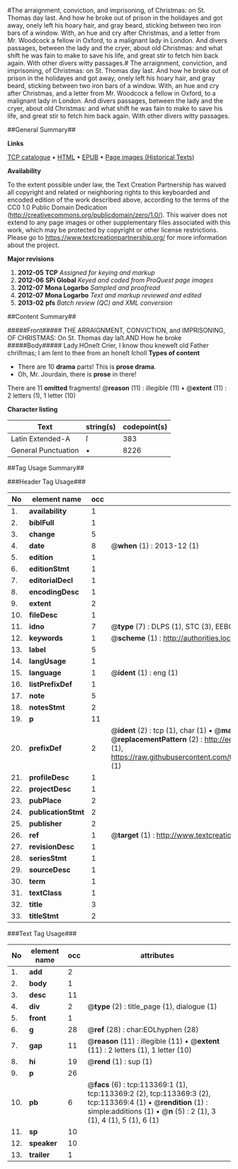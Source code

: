 #The arraignment, conviction, and imprisoning, of Christmas: on St. Thomas day last. And how he broke out of prison in the holidayes and got away, onely left his hoary hair, and gray beard, sticking between two iron bars of a window. With, an hue and cry after Christmas, and a letter from Mr. Woodcock a fellow in Oxford, to a malignant lady in London. And divers passages, between the lady and the cryer, about old Christmas: and what shift he was fain to make to save his life, and great stir to fetch him back again. With other divers witty passages.#
The arraignment, conviction, and imprisoning, of Christmas: on St. Thomas day last. And how he broke out of prison in the holidayes and got away, onely left his hoary hair, and gray beard, sticking between two iron bars of a window. With, an hue and cry after Christmas, and a letter from Mr. Woodcock a fellow in Oxford, to a malignant lady in London. And divers passages, between the lady and the cryer, about old Christmas: and what shift he was fain to make to save his life, and great stir to fetch him back again. With other divers witty passages.

##General Summary##

**Links**

[TCP catalogue](http://www.ota.ox.ac.uk/tcp/)  • 
[HTML](http://tei.it.ox.ac.uk/tcp/Texts-HTML/free/A75/A75608.html)  • 
[EPUB](http://tei.it.ox.ac.uk/tcp/Texts-EPUB/free/A75/A75608.epub) • 
[Page images (Historical Texts)](https://historicaltexts.jisc.ac.uk/eebo-99861238e)

**Availability**

To the extent possible under law, the Text Creation Partnership has waived all copyright and related or neighboring rights to this keyboarded and encoded edition of the work described above, according to the terms of the CC0 1.0 Public Domain Dedication (http://creativecommons.org/publicdomain/zero/1.0/). This waiver does not extend to any page images or other supplementary files associated with this work, which may be protected by copyright or other license restrictions. Please go to https://www.textcreationpartnership.org/ for more information about the project.

**Major revisions**

1. __2012-05__ __TCP__ *Assigned for keying and markup*
1. __2012-06__ __SPi Global__ *Keyed and coded from ProQuest page images*
1. __2012-07__ __Mona Logarbo__ *Sampled and proofread*
1. __2012-07__ __Mona Logarbo__ *Text and markup reviewed and edited*
1. __2013-02__ __pfs__ *Batch review (QC) and XML conversion*

##Content Summary##

#####Front#####
THE ARRAIGNMENT, CONVICTION, and IMPRISONING, OF CHRISTMAS: On St. Thomas day laſt.AND How he broke 
#####Body#####
Lady.HOneſt Crier, I know thou kneweſt old Father chriſtmas; I am ſent to thee from an honeſt ſcholl
**Types of content**

  * There are 10 **drama** parts! This is **prose drama**.
  * Oh, Mr. Jourdain, there is **prose** in there!

There are 11 **omitted** fragments! 
 @__reason__ (11) : illegible (11)  •  @__extent__ (11) : 2 letters (1), 1 letter (10)

**Character listing**


|Text|string(s)|codepoint(s)|
|---|---|---|
|Latin Extended-A|ſ|383|
|General Punctuation|•|8226|

##Tag Usage Summary##

###Header Tag Usage###

|No|element name|occ|attributes|
|---|---|---|---|
|1.|__availability__|1||
|2.|__biblFull__|1||
|3.|__change__|5||
|4.|__date__|8| @__when__ (1) : 2013-12 (1)|
|5.|__edition__|1||
|6.|__editionStmt__|1||
|7.|__editorialDecl__|1||
|8.|__encodingDesc__|1||
|9.|__extent__|2||
|10.|__fileDesc__|1||
|11.|__idno__|7| @__type__ (7) : DLPS (1), STC (3), EEBO-CITATION (1), PROQUEST (1), VID (1)|
|12.|__keywords__|1| @__scheme__ (1) : http://authorities.loc.gov/ (1)|
|13.|__label__|5||
|14.|__langUsage__|1||
|15.|__language__|1| @__ident__ (1) : eng (1)|
|16.|__listPrefixDef__|1||
|17.|__note__|5||
|18.|__notesStmt__|2||
|19.|__p__|11||
|20.|__prefixDef__|2| @__ident__ (2) : tcp (1), char (1)  •  @__matchPattern__ (2) : ([0-9\-]+):([0-9IVX]+) (1), (.+) (1)  •  @__replacementPattern__ (2) : http://eebo.chadwyck.com/downloadtiff?vid=$1&page=$2 (1), https://raw.githubusercontent.com/textcreationpartnership/Texts/master/tcpchars.xml#$1 (1)|
|21.|__profileDesc__|1||
|22.|__projectDesc__|1||
|23.|__pubPlace__|2||
|24.|__publicationStmt__|2||
|25.|__publisher__|2||
|26.|__ref__|1| @__target__ (1) : http://www.textcreationpartnership.org/docs/. (1)|
|27.|__revisionDesc__|1||
|28.|__seriesStmt__|1||
|29.|__sourceDesc__|1||
|30.|__term__|1||
|31.|__textClass__|1||
|32.|__title__|3||
|33.|__titleStmt__|2||


###Text Tag Usage###

|No|element name|occ|attributes|
|---|---|---|---|
|1.|__add__|2||
|2.|__body__|1||
|3.|__desc__|11||
|4.|__div__|2| @__type__ (2) : title_page (1), dialogue (1)|
|5.|__front__|1||
|6.|__g__|28| @__ref__ (28) : char:EOLhyphen (28)|
|7.|__gap__|11| @__reason__ (11) : illegible (11)  •  @__extent__ (11) : 2 letters (1), 1 letter (10)|
|8.|__hi__|19| @__rend__ (1) : sup (1)|
|9.|__p__|26||
|10.|__pb__|6| @__facs__ (6) : tcp:113369:1 (1), tcp:113369:2 (2), tcp:113369:3 (2), tcp:113369:4 (1)  •  @__rendition__ (1) : simple:additions (1)  •  @__n__ (5) : 2 (1), 3 (1), 4 (1), 5 (1), 6 (1)|
|11.|__sp__|10||
|12.|__speaker__|10||
|13.|__trailer__|1||
